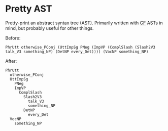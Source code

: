 # Pretty AST

Pretty-print an abstract syntax tree (AST).
Primarily written with [GF](http://www.grammaticalframework.org) ASTs in mind, but probably useful for other things.

Before:
```
PhrUtt otherwise_PConj (UttImpSg PNeg (ImpVP (ComplSlash (Slash2V3 talk_V3 something_NP) (DetNP every_Det)))) (VocNP something_NP)
```

After:
```
PhrUtt
  otherwise_PConj
  UttImpSg
    PNeg
    ImpVP
      ComplSlash
        Slash2V3
          talk_V3
          something_NP
        DetNP
          every_Det
  VocNP
    something_NP
```
